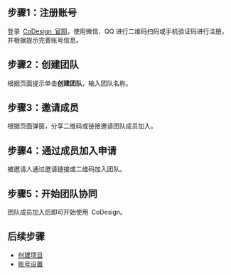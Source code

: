 ## 步骤1：注册账号
登录 [CoDesign 官网](https://codesign.qq.com)，使用微信、QQ 进行二维码扫码或手机验证码进行注册，并根据提示完善账号信息。


## 步骤2：创建团队
根据页面提示单击**创建团队**，输入团队名称。


## 步骤3：邀请成员
根据页面弹窗，分享二维码或链接邀请团队成员加入。


## 步骤4：通过成员加入申请

被邀请人通过邀请链接或二维码加入团队。

## 步骤5：开始团队协同

团队成员加入后即可开始使用 CoDesign。


## 后续步骤

- [创建项目](https://cloud.tencent.com/document/product/1336/49419)
- [账号设置](https://cloud.tencent.com/document/product/1336/49421)


